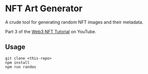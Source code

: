 # NFT Art Generator
A crude tool for generating random NFT images and their metadata.

Part 3 of the [Web3 NFT Tutorial](https://www.youtube.com/watch?v=meTpMP0J5E8&t=180s) on YouTube.

## Usage
```
git clone <this-repo>
npm install
npm run randos
```